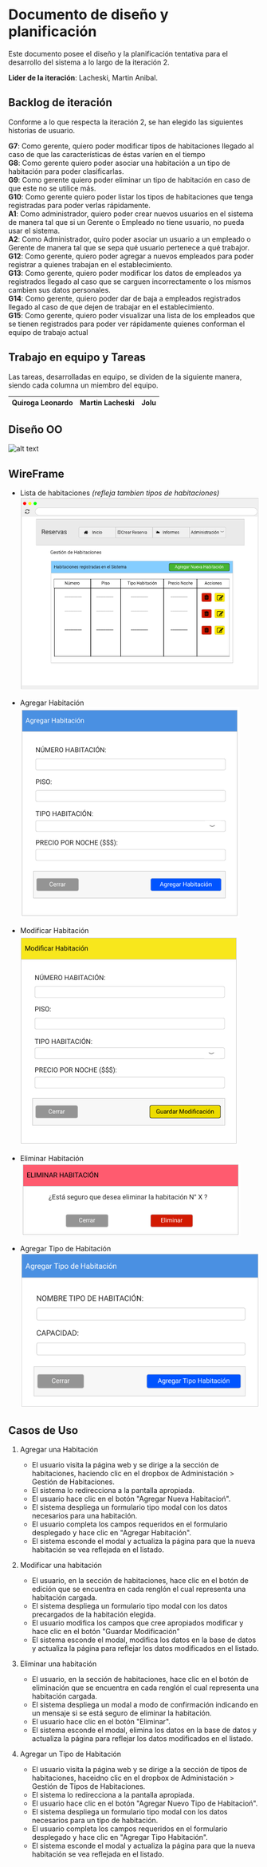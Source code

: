 # Documento de diseño y planificación 
Este documento posee el diseño y la planificación tentativa para el desarrollo del sistema a lo largo de la iteración 2.

**Lider de la iteración**: Lacheski, Martin Anibal.

## Backlog de iteración
Conforme a lo que respecta la iteración 2, se han elegido las siguientes historias de usuario.

**G7**: Como gerente, quiero poder modificar tipos de habitaciones llegado al caso de que las características de éstas varíen en el tiempo <br> 
**G8**: Como gerente quiero poder asociar una habitación a un tipo de habitación para poder clasificarlas. <br>
**G9**: Como gerente quiero poder eliminar un tipo de habitación en caso de que este no se utilice más.  <br>
**G10**: Como gerente quiero poder listar los tipos de habitaciones que tenga registradas para poder verlas rápidamente.<br>
**A1**: Como administrador, quiero poder crear nuevos usuarios en el sistema de manera tal que si un Gerente o Empleado no tiene usuario, no pueda usar el sistema. <br>
**A2**: Como Administrador, quiro poder asociar un usuario a un empleado o Gerente de manera tal que se sepa qué usuario pertenece a qué trabajor.<br>
**G12**: Como gerente, quiero poder agregar a nuevos empleados para poder registrar a quienes trabajan en el establecimiento.<br>
**G13**: Como gerente, quiero poder modificar los datos de empleados ya registrados llegado al caso que se carguen incorrectamente o los mismos cambien sus datos personales.<br>
**G14**: Como gerente, quiero poder dar de baja a empleados registrados llegado al caso de que dejen de trabajar en el establecimiento.<br>
**G15**: Como gerente, quiero poder visualizar una lista de los empleados que se tienen registrados para poder ver rápidamente quienes conforman el equipo de trabajo actual<br>

## Trabajo en equipo y Tareas
Las tareas, desarrolladas en equipo, se dividen de la siguiente manera, siendo cada columna un miembro del equipo.

| Quiroga Leonardo | Martin Lacheski | Jolu |
| -----------| ------------------|-----------------|


## Diseño OO

![alt text](../../img/Diagrama_clases_Iteración_1.png)


## WireFrame

- Lista de habitaciones *(refleja tambien tipos de habitaciones)*
![alt text](../../img/principal_habitaciones.png)

- Agregar Habitación <br>
![alt text](../../img/agregar_habitacion.png)

- Modificar Habitación <br>
![alt text](../../img/modificar_habitacion.png)

- Eliminar Habitación <br>
![alt text](../../img/eliminar_habitacion.png)

- Agregar Tipo de Habitación <br>
![alt text](../../img/agregar_tipo_habitacion.png)


## Casos de Uso

1. Agregar una Habitación
    - El usuario visita la página web y se dirige a la sección de habitaciones, haciendo clic en el dropbox de Administación > Gestión de Habitaciones.
    - El sistema lo redirecciona a la pantalla apropiada.
    - El usuario hace clic en el botón "Agregar Nueva Habitacioń". 
    - El sistema despliega un formulario tipo modal con los datos necesarios para una habitación.
    - El usuario completa los campos requeridos en el formulario desplegado y hace clic en "Agregar Habitación".
    - El sistema esconde el modal y actualiza la página para que la nueva habitación se vea reflejada en el listado.

2. Modificar una habitación
    - El usuario, en la sección de habitaciones, hace clic en el botón de edición que se encuentra en cada renglón el cual representa una habitación cargada.
    - El sistema despliega un formulario tipo modal con los datos precargados de la habitación elegida.
    - El usuario modifica los campos que cree apropiados modificar y hace clic en el botón "Guardar Modificación"
    - El sistema esconde el modal, modifica los datos en la base de datos y actualiza la página para reflejar los datos modificados en el listado.

3. Eliminar una habitación
    - El usuario, en la sección de habitaciones, hace clic en el botón de eliminación que se encuentra en cada renglón el cual representa una habitación cargada.
    - El sistema despliega un modal a modo de confirmación indicando en un mensaje si se está seguro de eliminar la habitación.
    - El usuario hace clic en el botón "Eliminar". 
    - El sistema esconde el modal, elimina los datos en la base de datos y actualiza la página para reflejar los datos modificados en el listado.

4. Agregar un Tipo de Habitación
     - El usuario visita la página web y se dirige a la sección de tipos de habitaciones, haceidno clic en el dropbox de Administación > Gestión de Tipos de Habitaciones.
    - El sistema lo redirecciona a la pantalla apropiada.
    - El usuario hace clic en el botón "Agregar Nuevo Tipo de Habitacioń". 
    - El sistema despliega un formulario tipo modal con los datos necesarios para un tipo de habitación.
    - El usuario completa los campos requeridos en el formulario desplegado y hace clic en "Agregar Tipo Habitación".
    - El sistema esconde el modal y actualiza la página para que la nueva habitación se vea reflejada en el listado.
